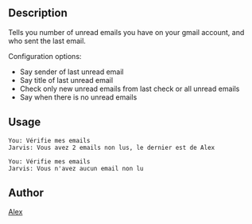 <!---
IMPORTANT
=========
This README.md is displayed in the WebStore as well as within Jarvis app
Please do not change the structure of this file
Fill-in Description, Usage & Author sections
Make sure to rename the [en] folder into the language code your plugin is written in (ex: fr, es, de, it...)
For multi-language plugin:
- clone the language directory and translate commands/functions.sh
- optionally write the Description / Usage sections in several languages
-->
## Description
Tells you number of unread emails you have on your gmail account, and who sent
the last email.

Configuration options:
- Say sender of last unread email
- Say title of last unread email
- Check only new unread emails from last check or all unread emails
- Say when there is no unread emails

## Usage
```
You: Vérifie mes emails
Jarvis: Vous avez 2 emails non lus, le dernier est de Alex

You: Vérifie mes emails
Jarvis: Vous n'avez aucun email non lu
```

## Author
[Alex](https://github.com/alexylem)
